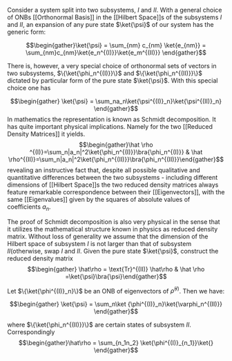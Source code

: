 Consider a system split into two subsystems, $I$ and $II$. With a general choice of ONBs [[Orthonormal Basis]] in the [[Hilbert Space]]s of the subsystems $I$ and $II$, an expansion of any pure state $\ket{\psi}$ of our system has the generic form: 

$$\begin{gather}\ket{\psi} = \sum_{nm} c_{nm} \ket{e_{nm}} = \sum_{nm}c_{nm}\ket{e_n^{(I)}}\ket{e_m^{(II)}} \end{gather}$$

There is, however, a very special choice of orthonormal sets of vectors in two subsystems, $\{\ket{\phi_n^{(I)}}\}$ and $\{\ket{\phi_n^{(II)}}\}$ dictated by particular form of the pure state $\ket{\psi}$. With this special choice one has 

$$\begin{gather} \ket{\psi} = \sum_na_n\ket{\psi^{(I)}_n}\ket{\psi^{(II)}_n} \end{gather}$$
In mathematics the representation is known as Schmidt decomposition. It has quite important physical implications. Namely for the two [[Reduced Density Matrices]] it yields. 
$$\begin{gather}\hat \rho ^{(I)}=\sum_n|a_n|^2\ket{\phi_n^{(I)}}\bra{\phi_n^{(I)}} & \hat \rho^{(II)}=\sum_n|a_n|^2\ket{\phi_n^{(II)}}\bra{\phi_n^{(II)}}\end{gather}$$ 
revealing an instructive fact that, despite all possible qualitative and quantitative differences between the two subsystems - including different dimensions of [[Hilbert Space]]s the two reduced density matrices always feature remarkable correspondence between their [[Eigenvectors]], with the same [[Eigenvalues]] given by the squares of absolute values of coefficients $a_n$. 

The proof of Schmidt decomposition is also very physical in the sense that it utilizes the mathematical structure known in physics as reduced density matrix. Without loss of generality we assume that the dimension of the Hilbert space of subsystem $I$ is not larger than that of subsystem $II$(otherwise, swap $I$ and $II$. Given the pure state $\ket{\psi}$, construct the reduced density matrix $$\begin{gather} \hat\rho = \text{Tr}^{(II)} \hat\rho & \hat \rho =\ket{\psi}\bra{\psi}\end{gather}$$

Let $\{\ket{\phi^{(I)}_n}\}$ be an ONB of eigenvectors of $\hat \rho^{(I)}$. Then we have: 

$$\begin{gather} \ket{\psi} = \sum_n\ket {\phi^{(I)}_n}\ket{\varphi_n^{(II)}} \end{gather}$$

where $\{\ket{\phi_n^{(II)}}\}$ are certain states of subsystem $II$. Correspondingly
$$\begin{gather}\hat\rho = \sum_{n_1n_2} \ket{\phi^{(I)}_{n_1}}\ket{} \end{gather}$$
